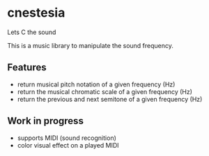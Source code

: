 # cnestesia
Lets C the sound

This is a music library to manipulate the sound frequency.

## Features
- return musical pitch notation of a given frequency (Hz)
- return the musical chromatic scale of a given frequency (Hz)
- return the previous and next semitone of a given frequency (Hz)


## Work in progress
- supports MIDI (sound recognition)
- color visual effect on a played MIDI
